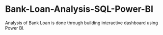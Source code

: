 # Bank-Loan-Analysis-SQL-Power-BI
Analysis of Bank Loan is done through building interactive dashboard using Power BI. 
